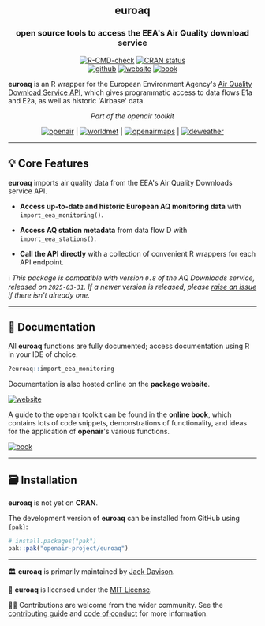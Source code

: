 
<div align="center">

## **euroaq**
### open source tools to access the EEA's Air Quality download service

<!-- badges: start -->
[![R-CMD-check](https://github.com/openair-project/euroaq/actions/workflows/R-CMD-check.yaml/badge.svg)](https://github.com/openair-project/euroaq/actions/workflows/R-CMD-check.yaml)
[![CRAN status](https://www.r-pkg.org/badges/version/euroaq)](https://CRAN.R-project.org/package=euroaq)
<br>
[![github](https://img.shields.io/badge/CODE-github-black?logo=github)](https://github.com/openair-project/euroaq)
[![website](https://img.shields.io/badge/DOCS-website-black)](https://openair-project.github.io/euroaq/)
[![book](https://img.shields.io/badge/DOCS-book-black)](https://openair-project.github.io/book/)
<!-- badges: end -->

</div>

**euroaq** is an R wrapper for the European Environment Agency's [Air Quality Download Service API](https://eeadmz1-downloads-webapp.azurewebsites.net/), which gives programmatic access to data flows E1a and E2a, as well as historic 'Airbase' data.

<div align="center">

*Part of the openair toolkit*

[![openair](https://img.shields.io/badge/openair_core-06D6A0?style=flat-square)](https://openair-project.github.io/openair/) | 
[![worldmet](https://img.shields.io/badge/worldmet-26547C?style=flat-square)](https://openair-project.github.io/worldmet/) | 
[![openairmaps](https://img.shields.io/badge/openairmaps-FFD166?style=flat-square)](https://openair-project.github.io/openairmaps/) | 
[![deweather](https://img.shields.io/badge/deweather-EF476F?style=flat-square)](https://openair-project.github.io/deweather/)

</div>

<hr>

## 💡 Core Features

**euroaq** imports air quality data from the EEA's Air Quality Downloads service API.

- **Access up-to-date and historic European AQ monitoring data** with `import_eea_monitoring()`.

- **Access AQ station metadata** from data flow D with `import_eea_stations()`.

- **Call the API directly** with a collection of convenient R wrappers for each API endpoint.

ℹ️ *This package is compatible with version `0.8` of the AQ Downloads service, released on `2025-03-31`. If a newer version is released, please [raise an issue](https://github.com/openair-project/euroaq/issues) if there isn't already one.*

<hr>

## 📖 Documentation

All **euroaq** functions are fully documented; access documentation using R in your IDE of choice.

```r
?euroaq::import_eea_monitoring
```

Documentation is also hosted online on the **package website**.

[![website](https://img.shields.io/badge/website-documentation-blue)](https://openair-project.github.io/euroaq/)

A guide to the openair toolkit can be found in the **online book**, which contains lots of code snippets, demonstrations of functionality, and ideas for the application of **openair**'s various functions.

[![book](https://img.shields.io/badge/book-code_demos_and_ideas-blue)](https://openair-project.github.io/book/)

<hr>

## 🗃️ Installation

**euroaq** is not yet on **CRAN**.

The development version of **euroaq** can be installed from GitHub using `{pak}`:

``` r
# install.packages("pak")
pak::pak("openair-project/euroaq")
```

<hr>

🏛️ **euroaq** is primarily maintained by [Jack Davison](https://github.com/jack-davison).

📃 **euroaq** is licensed under the [MIT License](https://openair-project.github.io/euroaq/LICENSE.html).

🧑‍💻 Contributions are welcome from the wider community. See the [contributing guide](https://openair-project.github.io/euroaq/CONTRIBUTING.html) and [code of conduct](https://openair-project.github.io/euroaq/CODE_OF_CONDUCT.html) for more information.
